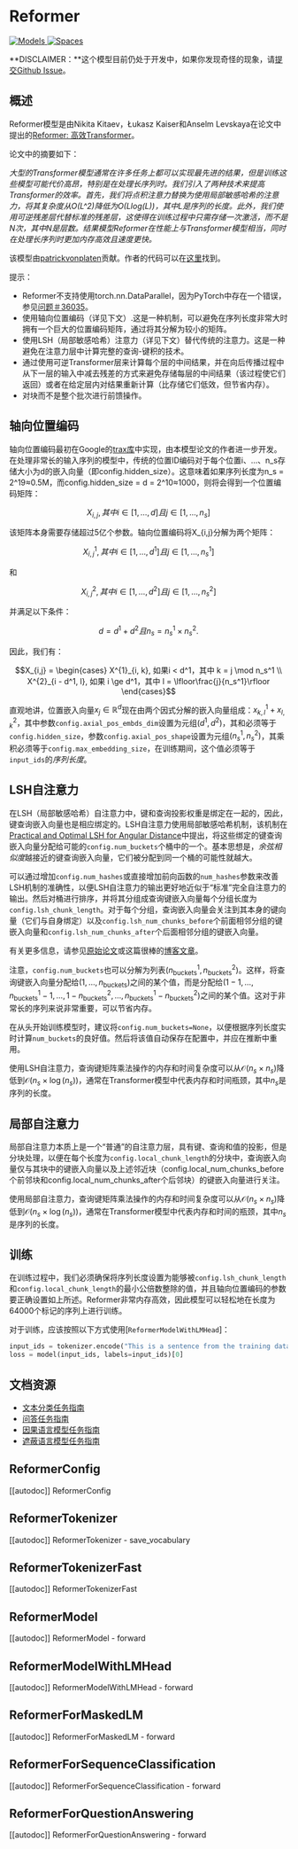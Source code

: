<!--
版权所有2020年HuggingFace团队保留。

根据Apache License版本2.0（“许可证”）的规定，你不得使用此文件，除非符合许可证的规定。你可以在以下网址获取许可证的副本

http://www.apache.org/licenses/LICENSE-2.0

除非适用法律要求或书面同意，本许可证下的软件在“原样”基础上分发
没有任何形式的明示或暗示担保，包括但不限于对于特定用途和适销性的担保而不是
有关许可的特定语言和限制的明示或暗示的担保。

⚠️请注意，此文件为Markdown格式，但包含特定于我们的文档生成器的语法（类似于MDX），可能无法
在Markdown查看器中正确渲染。

-->

# Reformer

<div class="flex flex-wrap space-x-1">
<a href="https://huggingface.co/models?filter=reformer">
<img alt="Models" src="https://img.shields.io/badge/All_model_pages-reformer-blueviolet">
</a>
<a href="https://huggingface.co/spaces/docs-demos/reformer-crime-and-punishment">
<img alt="Spaces" src="https://img.shields.io/badge/%F0%9F%A4%97%20Hugging%20Face-Spaces-blue">
</a>
</div>

**DISCLAIMER：**这个模型目前仍处于开发中，如果你发现奇怪的现象，请[提交Github Issue](https://github.com/huggingface/transformers/issues/new?assignees=&labels=&template=bug-report.md&title)。

## 概述

Reformer模型是由Nikita Kitaev，Łukasz Kaiser和Anselm Levskaya在论文中提出的[Reformer: 高效Transformer](https://arxiv.org/abs/2001.04451.pdf)。

论文中的摘要如下：

*大型的Transformer模型通常在许多任务上都可以实现最先进的结果，但是训练这些模型可能代价高昂，特别是在处理长序列时。我们引入了两种技术来提高Transformer的效率。首先，我们将点积注意力替换为使用局部敏感哈希的注意力，将其复杂度从O(L^2)降低为O(Llog(L))，其中L是序列的长度。此外，我们使用可逆残差层代替标准的残差层，这使得在训练过程中只需存储一次激活，而不是N次，其中N是层数。结果模型Reformer在性能上与Transformer模型相当，同时在处理长序列时更加内存高效且速度更快。*

该模型由[patrickvonplaten](https://huggingface.co/patrickvonplaten)贡献。作者的代码可以在[这里](https://github.com/google/trax/tree/master/trax/models/reformer)找到。

提示：

- Reformer不支持使用torch.nn.DataParallel，因为PyTorch中存在一个错误，参见[问题＃36035](https://github.com/pytorch/pytorch/issues/36035)。
- 使用轴向位置编码（详见下文）.这是一种机制，可以避免在序列长度非常大时拥有一个巨大的位置编码矩阵，通过将其分解为较小的矩阵。
- 使用LSH（局部敏感哈希）注意力（详见下文）替代传统的注意力。这是一种避免在注意力层中计算完整的查询-键积的技术。
- 通过使用可逆Transformer层来计算每个层的中间结果，并在向后传播过程中从下一层的输入中减去残差的方式来避免存储每层的中间结果（该过程使它们返回）或者在给定层内对结果重新计算（比存储它们低效，但节省内存）。
- 对块而不是整个批次进行前馈操作。

## 轴向位置编码

轴向位置编码最初在Google的[trax库](https://github.com/google/trax/blob/4d99ad4965bab1deba227539758d59f0df0fef48/trax/layers/research/position_encodings.py#L29)中实现，由本模型论文的作者进一步开发。在处理非常长的输入序列的模型中，传统的位置ID编码对于每个位置i、...、n_s存储大小为d的嵌入向量（即config.hidden_size）。这意味着如果序列长度为n_s = 2^19≈0.5M，而config.hidden_size = d = 2^10≈1000，则将会得到一个位置编码矩阵：

$$X_{i,j}, 其中 i \in \left[1,\ldots, d\right] 且 j \in \left[1,\ldots, n_s\right]$$

该矩阵本身需要存储超过5亿个参数。轴向位置编码将X_{i,j}分解为两个矩阵：

$$X^{1}_{i,j}, 其中 i \in \left[1,\ldots, d^1\right] 且 j \in \left[1,\ldots, n_s^1\right]$$

和

$$X^{2}_{i,j}, 其中 i \in \left[1,\ldots, d^2\right] 且 j \in \left[1,\ldots, n_s^2\right]$$

并满足以下条件：

$$d = d^1 + d^2 且 n_s = n_s^1 \times n_s^2 .$$

因此，我们有：

$$X_{i,j} = \begin{cases}
X^{1}_{i, k}, 如果i < d^1，其中 k = j \mod n_s^1 \\
X^{2}_{i - d^1, l}, 如果 i \ge d^1，其中 l = \lfloor\frac{j}{n_s^1}\rfloor
\end{cases}$$

直观地讲，位置嵌入向量$x_j \in \mathbb{R}^{d}$现在由两个因式分解的嵌入向量组成：$x^1_{k, l} + x^2_{l, k}$，其中参数`config.axial_pos_embds_dim`设置为元组$(d^1, d^2)$，其和必须等于`config.hidden_size`，参数`config.axial_pos_shape`设置为元组$(n_s^1, n_s^2)$，其乘积必须等于`config.max_embedding_size`，在训练期间，这个值必须等于`input_ids`的*序列长度*。

## LSH自注意力

在LSH（局部敏感哈希）自注意力中，键和查询投影权重是绑定在一起的，因此，键查询嵌入向量也是相应绑定的。LSH自注意力使用局部敏感哈希机制，该机制在[Practical and Optimal LSH for Angular Distance](https://arxiv.org/abs/1509.02897)中提出，将这些绑定的键查询嵌入向量分配给可能的`config.num_buckets`个桶中的一个。基本思想是，*余弦相似度*越接近的键查询嵌入向量，它们被分配到同一个桶的可能性就越大。

可以通过增加`config.num_hashes`或直接增加前向函数的`num_hashes`参数来改善LSH机制的准确性，以便LSH自注意力的输出更好地近似于“标准”完全自注意力的输出。然后对桶进行排序，并将其分组成查询键嵌入向量每个分组长度为`config.lsh_chunk_length`。对于每个分组，查询嵌入向量会关注到其本身的键向量（它们与自身绑定）以及`config.lsh_num_chunks_before`个前面相邻分组的键嵌入向量和`config.lsh_num_chunks_after`个后面相邻分组的键嵌入向量。

有关更多信息，请参见[原始论文](https://arxiv.org/abs/2001.04451)或这篇很棒的[博客文章](https://www.pragmatic.ml/reformer-deep-dive/)。

注意，`config.num_buckets`也可以分解为列表$(n_{\text{buckets}}^1, n_{\text{buckets}}^2)$。这样，将查询键嵌入向量分配给$(1, \ldots, n_{\text{buckets}})$之间的某个值，而是分配给$(1-1, \ldots, n_{\text{buckets}}^1-1, \ldots, 1-n_{\text{buckets}}^2, \ldots, n_{\text{buckets}}^1-n_{\text{buckets}}^2)$之间的某个值。这对于非常长的序列来说非常重要，可以节省内存。

在从头开始训练模型时，建议将`config.num_buckets=None`，以便根据序列长度实时计算`num_buckets`的良好值。然后将该值自动保存在配置中，并应在推断中重用。

使用LSH自注意力，查询键矩阵乘法操作的内存和时间复杂度可以从$\mathcal{O}(n_s \times n_s)$降低到$\mathcal{O}(n_s \times \log(n_s))$，通常在Transformer模型中代表内存和时间瓶颈，其中$n_s$是序列的长度。

## 局部自注意力

局部自注意力本质上是一个“普通”的自注意力层，具有键、查询和值的投影，但是分块处理，以便在每个长度为`config.local_chunk_length`的分块中，查询嵌入向量仅与其块中的键嵌入向量以及上述邻近块（config.local_num_chunks_before个前邻块和config.local_num_chunks_after个后邻块）的键嵌入向量进行关注。

使用局部自注意力，查询键矩阵乘法操作的内存和时间复杂度可以从$\mathcal{O}(n_s \times n_s)$降低到$\mathcal{O}(n_s \times \log(n_s))$，通常在Transformer模型中代表内存和时间的瓶颈，其中$n_s$是序列的长度。

## 训练

在训练过程中，我们必须确保将序列长度设置为能够被`config.lsh_chunk_length`和`config.local_chunk_length`的最小公倍数整除的值，并且轴向位置编码的参数要正确设置如上所述。Reformer非常内存高效，因此模型可以轻松地在长度为64000个标记的序列上进行训练。

对于训练，应该按照以下方式使用[`ReformerModelWithLMHead`]：

```python
input_ids = tokenizer.encode("This is a sentence from the training data", return_tensors="pt")
loss = model(input_ids, labels=input_ids)[0]
```

## 文档资源

- [文本分类任务指南](../tasks/sequence_classification)
- [问答任务指南](../tasks/question_answering)
- [因果语言模型任务指南](../tasks/language_modeling)
- [遮蔽语言模型任务指南](../tasks/masked_language_modeling)

## ReformerConfig

[[autodoc]] ReformerConfig

## ReformerTokenizer

[[autodoc]] ReformerTokenizer
    - save_vocabulary

## ReformerTokenizerFast

[[autodoc]] ReformerTokenizerFast

## ReformerModel

[[autodoc]] ReformerModel
    - forward

## ReformerModelWithLMHead

[[autodoc]] ReformerModelWithLMHead
    - forward

## ReformerForMaskedLM

[[autodoc]] ReformerForMaskedLM
    - forward

## ReformerForSequenceClassification

[[autodoc]] ReformerForSequenceClassification
    - forward

## ReformerForQuestionAnswering

[[autodoc]] ReformerForQuestionAnswering
    - forward
